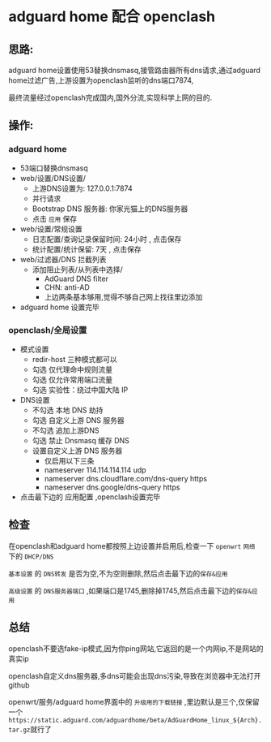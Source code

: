 # adguard home 配合 openclash

## 思路:
adguard home设置使用53替换dnsmasq,接管路由器所有dns请求,通过adguard home过滤广告,上游设置为openclash监听的dns端口7874,

最终流量经过openclash完成国内,国外分流,实现科学上网的目的.

## 操作:

### adguard home
  - 53端口替换dnsmasq
  - web/设置/DNS设置/
    - 上游DNS设置为: 127.0.0.1:7874
    - 并行请求
    - Bootstrap DNS 服务器: 你家光猫上的DNS服务器
    - 点击 `应用` 保存
  - web/设置/常规设置
    - 日志配置/查询记录保留时间: 24小时 , 点击保存
    - 统计配置/统计保留: 7天 , 点击保存
  - web/过滤器/DNS 拦截列表
    - 添加阻止列表/从列表中选择/
      - AdGuard DNS filter
      - CHN: anti-AD
      - 上边两条基本够用,觉得不够自己网上找往里边添加
  - adguard home 设置完毕

### openclash/全局设置
  - 模式设置
    - redir-host 三种模式都可以
    - 勾选 仅代理命中规则流量
    - 勾选 仅允许常用端口流量
    - 勾选 实验性：绕过中国大陆 IP
  - DNS设置
    - 不勾选 本地 DNS 劫持
    - 勾选 自定义上游 DNS 服务器
    - 不勾选 追加上游DNS
    - 勾选 禁止 Dnsmasq 缓存 DNS
    - 设置自定义上游 DNS 服务器
      - 仅启用以下三条
      - nameserver 114.114.114.114 udp
      - nameserver dns.cloudflare.com/dns-query https
      - nameserver dns.google/dns-query https
  - 点击最下边的 应用配置 ,openclash设置完毕

## 检查

在openclash和adguard home都按照上边设置并启用后,检查一下 `openwrt` `网络` 下的 `DHCP/DNS`

`基本设置` 的 `DNS转发` 是否为空,不为空则删除,然后点击最下边的`保存&应用`

`高级设置` 的 `DNS服务器端口` ,如果端口是1745,删除掉1745,然后点击最下边的`保存&应用`

## 总结

openclash不要选fake-ip模式,因为你ping网站,它返回的是一个内网ip,不是网站的真实ip

openclash自定义dns服务器,多dns可能会出现dns污染,导致在浏览器中无法打开github

openwrt/服务/adguard home界面中的 `升级用的下载链接` ,里边默认是三个,仅保留一个`https://static.adguard.com/adguardhome/beta/AdGuardHome_linux_${Arch}.tar.gz`就行了
